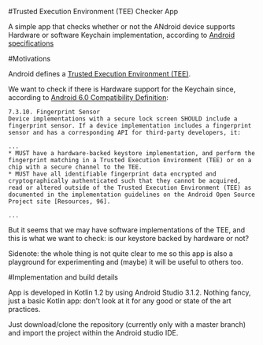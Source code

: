 #Trusted Execution Environment (TEE) Checker App

A simple app that checks whether or not the ANdroid device supports Hardware or software Keychain implementation,
according to [Android specifications]() 

#Motivations

Android defines a [Trusted Execution Environment (TEE)](https://source.android.com/security/trusty/).


We want to check if there is Hardware support for the Keychain since, according to [Android 6.0 Compatibility Definition](https://source.android.com/compatibility/6.0/android-6.0-cdd#7_3_10_fingerprint):

```
7.3.10. Fingerprint Sensor
Device implementations with a secure lock screen SHOULD include a fingerprint sensor. If a device implementation includes a fingerprint sensor and has a corresponding API for third-party developers, it:

...
* MUST have a hardware-backed keystore implementation, and perform the fingerprint matching in a Trusted Execution Environment (TEE) or on a chip with a secure channel to the TEE.
* MUST have all identifiable fingerprint data encrypted and cryptographically authenticated such that they cannot be acquired, read or altered outside of the Trusted Execution Environment (TEE) as documented in the implementation guidelines on the Android Open Source Project site [Resources, 96].

...

```

But it seems that we may have software implementations of the TEE, and this is what we want to check: 
is our keystore backed by hardware or not?

Sidenote: the whole thing is not quite clear to me so this app is also a playground for experimenting and (maybe)
it will be useful to others too.

#Implementation and build details

App is developed in Kotlin 1.2 by using Android Studio 3.1.2. Nothing fancy, just a basic Kotlin app: don't 
look at it for any good or state of the art practices.

Just download/clone the repository (currently only with a master branch) and import the project within the Android studio IDE.



